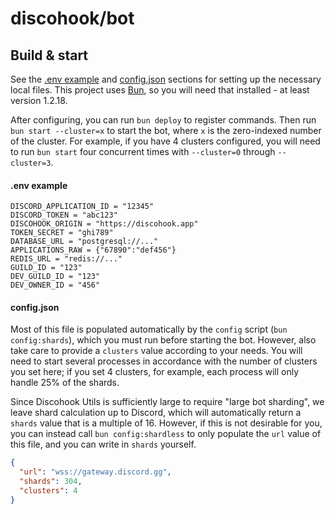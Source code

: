 # discohook/bot

## Build & start

See the [.env example](#env-example) and [config.json](#configjson) sections for setting up the necessary local files. This project uses [Bun](https://bun.sh), so you will need that installed - at least version 1.2.18.

After configuring, you can run `bun deploy` to register commands. Then run `bun start --cluster=x` to start the bot, where `x` is the zero-indexed number of the cluster. For example, if you have 4 clusters configured, you will need to run `bun start` four concurrent times with `--cluster=0` through `--cluster=3`.



#### .env example

```
DISCORD_APPLICATION_ID = "12345"
DISCORD_TOKEN = "abc123"
DISCOHOOK_ORIGIN = "https://discohook.app"
TOKEN_SECRET = "ghi789"
DATABASE_URL = "postgresql://..."
APPLICATIONS_RAW = {"67890":"def456"}
REDIS_URL = "redis://..."
GUILD_ID = "123"
DEV_GUILD_ID = "123"
DEV_OWNER_ID = "456"
```

#### config.json

Most of this file is populated automatically by the `config` script (`bun config:shards`), which you must run before starting the bot. However, also take care to provide a `clusters` value according to your needs. You will need to start several processes in accordance with the number of clusters you set here; if you set 4 clusters, for example, each process will only handle 25% of the shards.

Since Discohook Utils is sufficiently large to require "large bot sharding", we leave shard calculation up to Discord, which will automatically return a `shards` value that is a multiple of 16. However, if this is not desirable for you, you can instead call `bun config:shardless` to only populate the `url` value of this file, and you can write in `shards` yourself.

```json
{
  "url": "wss://gateway.discord.gg",
  "shards": 304,
  "clusters": 4
}
```
